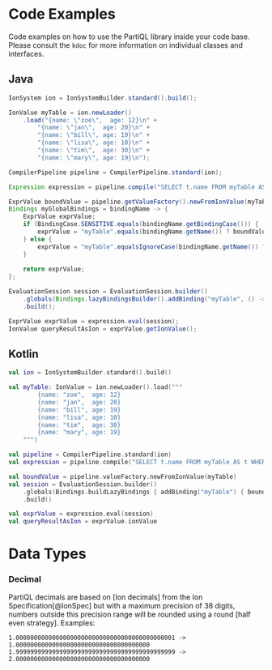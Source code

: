 # Code Examples 

Code examples on how to use the PartiQL library inside your code base. Please consult the `kdoc` for more 
information on individual classes and interfaces.

## Java

```java
IonSystem ion = IonSystemBuilder.standard().build();

IonValue myTable = ion.newLoader()
    .load("{name: \"zoe\",  age: 12}\n" +
        "{name: \"jan\",  age: 20}\n" +
        "{name: \"bill\", age: 19}\n" +
        "{name: \"lisa\", age: 10}\n" +
        "{name: \"tim\",  age: 30}\n" +
        "{name: \"mary\", age: 19}\n");

CompilerPipeline pipeline = CompilerPipeline.standard(ion);

Expression expression = pipeline.compile("SELECT t.name FROM myTable AS t WHERE t.age > 20");

ExprValue boundValue = pipeline.getValueFactory().newFromIonValue(myTable);
Bindings myGlobalBindings = bindingName -> {
    ExprValue exprValue;
    if (BindingCase.SENSITIVE.equals(bindingName.getBindingCase())) {
        exprValue = "myTable".equals(bindingName.getName()) ? boundValue : null;
    } else {
        exprValue = "myTable".equalsIgnoreCase(bindingName.getName()) ? boundValue : null;
    }
    
    return exprValue;
};

EvaluationSession session = EvaluationSession.builder()
    .globals(Bindings.lazyBindingsBuilder().addBinding("myTable", () -> boundValue).build())
    .build();

ExprValue exprValue = expression.eval(session);
IonValue queryResultAsIon = exprValue.getIonValue();
```

## Kotlin
```kotlin
val ion = IonSystemBuilder.standard().build()

val myTable: IonValue = ion.newLoader().load("""
        {name: "zoe",  age: 12}
        {name: "jan",  age: 20}
        {name: "bill", age: 19}
        {name: "lisa", age: 10}
        {name: "tim",  age: 30}
        {name: "mary", age: 19}
    """)

val pipeline = CompilerPipeline.standard(ion)
val expression = pipeline.compile("SELECT t.name FROM myTable AS t WHERE t.age > 20")

val boundValue = pipeline.valueFactory.newFromIonValue(myTable)
val session = EvaluationSession.builder()
    .globals(Bindings.buildLazyBindings { addBinding("myTable") { boundValue } })
    .build()

val exprValue = expression.eval(session)
val queryResultAsIon = exprValue.ionValue
```

# Data Types

### Decimal

PartiQL decimals are based on [Ion decimals] from the Ion Specification[@IonSpec] but with a maximum precision of 38
digits, numbers outside this precision range will be rounded using a round [half even strategy]. Examples:

    1.00000000000000000000000000000000000000000001 -> 1.0000000000000000000000000000000000000
    1.99999999999999999999999999999999999999999999 -> 2.0000000000000000000000000000000000000 
